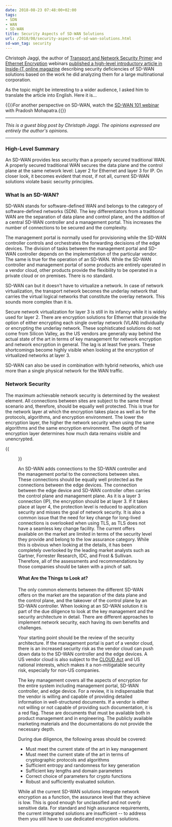```yaml
---
date: 2018-08-23 07:48:00+02:00
tags:
- SDN
- WAN
- SD-WAN
title: Security Aspects of SD-WAN Solutions
url: /2018/08/security-aspects-of-sd-wan-solutions.html
sd-wan_tag: security
---
```

Christoph Jaggi, the author of [Transport and Network Security Primer](https://www.ipspace.net/Transport_and_Network_Security_Primer) and [Ethernet Encryption](https://www.ipspace.net/Ethernet_Encryption) webinars [published a high-level introductory article in Inside-IT online magazine](https://www.inside-it.ch/articles/51787) describing security deficiencies of SD-WAN solutions based on the work he did analyzing them for a large multinational corporation.

As the topic might be interesting to a wider audience, I asked him to translate the article into English. Here it is...
<!--more-->
{{<note info>}}For another perspective on SD-WAN, watch the [SD-WAN 101 webinar](https://www.ipspace.net/SD-WAN_Overview) with Pradosh Mohapatra.{{</note>}}

---

*This is a guest blog post by Christoph Jaggi. The opinions expressed are entirely the author's opinions.*

---

### High-Level Summary

An SD-WAN provides less security than a properly secured traditional WAN. A properly secured traditional WAN secures the data plane and the control plane at the same network level: Layer 2 for Ethernet and layer 3 for IP. On closer look, it becomes evident that most, if not all, current SD-WAN solutions violate basic security principles.

### What Is an SD-WAN?

SD-WAN stands for software-defined WAN and belongs to the category of software-defined networks (SDN). The key differentiators from a traditional WAN are the separation of data plane and control plane, and the addition of a central SD-WAN controller and a management portal. This increases the number of connections to be secured and the complexity.

The management portal is normally used for provisioning while the SD-WAN controller controls and orchestrates the forwarding decisions of the edge devices. The division of tasks between the management portal and SD-WAN controller depends on the implementation of the particular vendor. The same is true for the operation of an SD-WAN. While the SD-WAN controller and management portal of some products are entirely operated in a vendor cloud, other products provide the flexibility to be operated in a private cloud or on premises. There is no standard.

SD-WAN can but it doesn't have to virtualize a network. In case of network virtualization, the transport network becomes the underlay network that carries the virtual logical networks that constitute the overlay network. This sounds more complex than it is.

Secure network virtualization for layer 3 is still in its infancy while it is widely used for layer 2. There are encryption solutions for Ethernet that provide the option of either encrypting each single overlay network (VLAN) individually or encrypting the underlay network. These sophisticated solutions do not come from Silicon Valley, as the US vendors are generally way behind the actual state of the art in terms of key management for network encryption and network encryption in general. The lag is at least five years. These shortcomings become highly visible when looking at the encryption of virtualized networks at layer 3.

SD-WAN can also be used in combination with hybrid networks, which use more than a single physical network for the WAN traffic.

### Network Security

The maximum achievable network security is determined by the weakest element. All connections between sites are subject to the same threat scenario and, therefore, should be equally well protected. This is true for the network layer at which the encryption takes place as well as for the protocols, algorithms, and encryption environment. The lower the encryption layer, the higher the network security when using the same algorithms and the same encryption environment. The depth of the encryption layer determines how much data remains visible and unencrypted.

{{<figure src="/2018/08/s550-SD-WAN+Architecture.png" caption="Typical SD-WAN architecture">}}

An SD-WAN adds connections to the SD-WAN controller and the management portal to the connections between sites. These connections should be equally well protected as the connections between the edge devices. The connection between the edge device and SD-WAN controller often carries the control plane and management plane. As it is a layer 3 connection (IP), the encryption should be at layer 3. If it takes place at layer 4, the protection level is reduced to application security and misses the goal of network security. It is also a common issue that the need for key change for long-lived connections is overlooked when using TLS, as TLS does not have a seamless key change facility. The current offers available on the market are limited in terms of the security level they provide and belong to the low assurance category. While this is obvious when looking at the details, it has been completely overlooked by the leading market analysts such as Gartner, Forrester Research, IDC, and Frost & Sullivan. Therefore, all of the assessments and recommendations by those companies should be taken with a pinch of salt.

#### What Are the Things to Look at?

The only common elements between the different SD-WAN offers on the market are the separation of the data plane and the control plane, and the takeover of the control plane by an SD-WAN controller. When looking at an SD-WAN solution it is part of the due diligence to look at the key management and the security architecture in detail. There are different approaches to implement network security, each having its own benefits and challenges.

Your starting point should be the review of the security architecture. If the management portal is part of a vendor cloud, there is an increased security risk as the vendor cloud can push down data to the SD-WAN controller and the edge devices. A US vendor cloud is also subject to the [CLOUD Act](https://www.congress.gov/bill/115th-congress/senate-bill/2383/text) and US national interests, which makes it a non-mitigatable security risk, especially for non-US companies.

The key management covers all the aspects of encryption for the entire system including management portal, SD-WAN controller, and edge device. For a review, it is indispensable that the vendor is willing and capable of providing detailed information in well-structured documents. If a vendor is either not willing or not capable of providing such documentation, it is a red flag. These are documents that must be available both in product management and in engineering. The publicly available marketing materials and the documentations do not provide the necessary depth.

During due diligence, the following areas should be covered:

-   Must meet the current state of the art in key management
-   Must meet the current state of the art in terms of cryptographic protocols and algorithms
-   Sufficient entropy and randomness for key generation
-   Sufficient key lengths and domain parameters
-   Correct choice of parameters for crypto functions
-   Robust and sufficiently evaluated solution.

While all the current SD-WAN solutions integrate network encryption as a function, the assurance level that they achieve is low. This is good enough for unclassified and not overly sensitive data. For standard and high assurance requirements, the current integrated solutions are insufficient -- to address them you still have to use dedicated encryption solutions.
